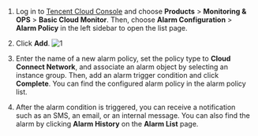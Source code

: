1. Log in to [Tencent Cloud Console](https://console.cloud.tencent.com/) and choose **Products** > **Monitoring & OPS** > **Basic Cloud Monitor**. Then, choose **Alarm Configuration** > **Alarm Policy** in the left sidebar to open the list page.
2. Click **Add**.
 ![1](https://main.qcloudimg.com/raw/3e72e0faeb4ac9c020ab9dee92ec94dd.png)
3. Enter the name of a new alarm policy, set the policy type to **Cloud Connect Network**, and associate an alarm object by selecting an instance group.
 Then, add an alarm trigger condition and click **Complete**. You can find the configured alarm policy in the alarm policy list.

4. After the alarm condition is triggered, you can receive a notification such as an SMS, an email, or an internal message. You can also find the alarm by clicking **Alarm History** on the **Alarm List** page.
